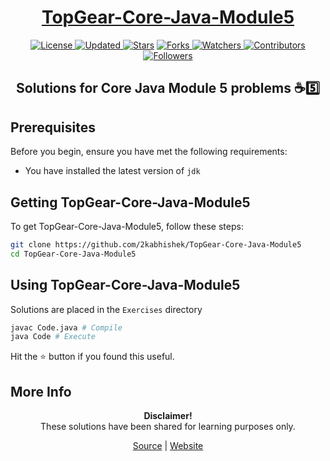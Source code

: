 <div align = "center">

<h1><a href="https://2kabhishek.github.io/TopGear-Core-Java-Module5">TopGear-Core-Java-Module5</a></h1>

<a href="https://github.com/2KAbhishek/TopGear-Core-Java-Module5/blob/master/LICENSE">
<img alt="License" src="https://img.shields.io/github/license/2kabhishek/TopGear-Core-Java-Module5?style=plastic&color=white&label=License"> </a>

<a href="https://github.com/2KAbhishek/TopGear-Core-Java-Module5/pulse">
<img alt="Updated" src="https://img.shields.io/github/last-commit/2kabhishek/TopGear-Core-Java-Module5?style=plastic&color=e30724&label=Updated"> </a>

<a href="https://github.com/2KAbhishek/TopGear-Core-Java-Module5/stargazers">
<img alt="Stars" src="https://img.shields.io/github/stars/2kabhishek/TopGear-Core-Java-Module5?style=plastic&color=00d451&label=Stars"></a>

<a href="https://github.com/2KAbhishek/TopGear-Core-Java-Module5/network/members">
<img alt="Forks" src="https://img.shields.io/github/forks/2kabhishek/TopGear-Core-Java-Module5?style=plastic&color=1688f0&label=Forks"> </a>

<a href="https://github.com/2KAbhishek/TopGear-Core-Java-Module5/watchers">
<img alt="Watchers" src="https://img.shields.io/github/watchers/2kabhishek/TopGear-Core-Java-Module5?style=plastic&color=ff5500&label=Watchers"> </a>

<a href="https://github.com/2KAbhishek/TopGear-Core-Java-Module5/graphs/contributors">
<img alt="Contributors" src="https://img.shields.io/github/contributors/2kabhishek/TopGear-Core-Java-Module5?style=plastic&color=f0f&label=Contributors"> </a>

<a href="https://github.com/2KAbhishek?tab=followers">
<img alt="Followers" src="https://img.shields.io/github/followers/2kabhishek?color=222&style=plastic&label=Followers"> </a>

<h2>Solutions for Core Java Module 5 problems ☕5️⃣</h2>

</div>

## Prerequisites

Before you begin, ensure you have met the following requirements:

- You have installed the latest version of `jdk`

## Getting TopGear-Core-Java-Module5

To get TopGear-Core-Java-Module5, follow these steps:

```bash
git clone https://github.com/2kabhishek/TopGear-Core-Java-Module5
cd TopGear-Core-Java-Module5
```

## Using TopGear-Core-Java-Module5

Solutions are placed in the `Exercises` directory

```bash
javac Code.java # Compile
java Code # Execute
```

Hit the ⭐ button if you found this useful.

## More Info

<div align="center">

<strong>Disclaimer!</strong><br>
These solutions have been shared for learning purposes only. <br>
 
<a href="https://github.com/2KAbhishek/TopGear-Core-Java-Module5">Source</a> |
<a href="https://2kabhishek.github.io/TopGear-Core-Java-Module5">Website</a>

</div>
